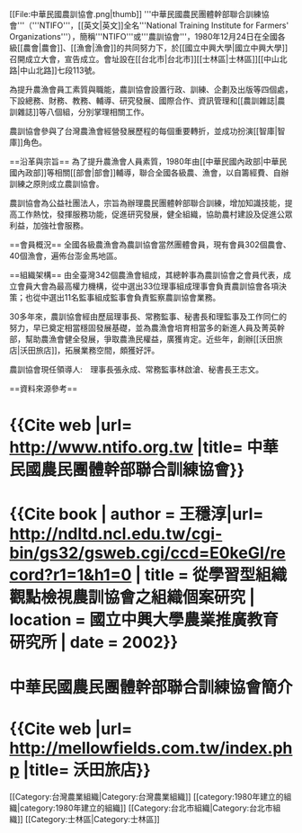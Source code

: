 [[File:中華民國農訓協會.png|thumb]]
'''中華民國農民團體幹部聯合訓練協會'''（'''NTIFO'''，[[英文|英文]]全名'''National Training Institute for Farmers' Organizations'''），簡稱'''NTIFO'''或'''農訓協會'''，1980年12月24日在全國各級[[農會|農會]]、[[漁會|漁會]]的共同努力下，於[[國立中興大學|國立中興大學]]召開成立大會，宣告成立。會址設在[[台北市|台北市]][[士林區|士林區]][[中山北路|中山北路]]七段113號。

為提升農漁會員工素質與職能，農訓協會設置行政、訓練、企劃及出版等四個處，下設總務、財務、教務、輔導、研究發展、國際合作、資訊管理和[[農訓雜誌|農訓雜誌]]等八個組，分別掌理相關工作。

農訓協會參與了台灣農漁會經營發展歷程的每個重要轉折，並成功扮演[[智庫|智庫]]角色。

==沿革與宗旨==
為了提升農漁會人員素質，1980年由[[中華民國內政部|中華民國內政部]]等相關[[部會|部會]]輔導，聯合全國各級農、漁會，以自籌經費、自辦訓練之原則成立農訓協會。

農訓協會為公益社團法人，宗旨為辦理農民團體幹部聯合訓練，增加知識技能，提高工作熱忱，發揮服務功能，促進研究發展，健全組織，協助農村建設及促進公眾利益，加強社會服務。

==會員概況==
全國各級農漁會為農訓協會當然團體會員，現有會員302個農會、40個漁會，遍佈台澎金馬地區。

==組織架構==
由全臺灣342個農漁會組成，其總幹事為農訓協會之會員代表，成立會員大會為最高權力機構，從中選出33位理事組成理事會負責農訓協會各項決策；也從中選出11名監事組成監事會負責監察農訓協會業務。

30多年來，農訓協會經由歷屆理事長、常務監事、秘書長和理監事及工作同仁的努力，早已奠定相當穩固發展基礎，並為農漁會培育相當多的新進人員及菁英幹部，幫助農漁會健全發展，爭取農漁民權益，廣獲肯定。近些年，創辦[[沃田旅店|沃田旅店]]，拓展業務空間，頗獲好評。

農訓協會現任領導人:　理事長張永成、常務監事林啟滄、秘書長王志文。


==資料來源參考==
# {{Cite web |url= http://www.ntifo.org.tw |title= 中華民國農民團體幹部聯合訓練協會}}
# {{Cite book | author = 王穩淳|url= http://ndltd.ncl.edu.tw/cgi-bin/gs32/gsweb.cgi/ccd=E0keGI/record?r1=1&h1=0 | title = 從學習型組織觀點檢視農訓協會之組織個案研究 | location = 國立中興大學農業推廣教育研究所 | date = 2002}}
# 中華民國農民團體幹部聯合訓練協會簡介
# {{Cite web |url= http://mellowfields.com.tw/index.php |title= 沃田旅店}}

[[Category:台灣農業組織|Category:台灣農業組織]]
[[category:1980年建立的組織|category:1980年建立的組織]]
[[Category:台北市組織|Category:台北市組織]]
[[Category:士林區|Category:士林區]]